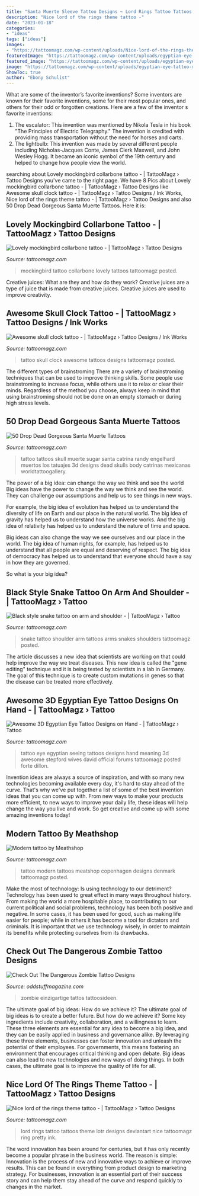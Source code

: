```yaml
---
title: "Santa Muerte Sleeve Tattoo Designs ~ Lord Rings Tattoo Tattoos Theme Lotr Designs Deviantart Nice Tattoomagz Ring Pretty Ink"
description: "Nice lord of the rings theme tattoo -"
date: "2023-01-18"
categories:
- "ideas"
tags: ["ideas"]
images:
- "https://tattoomagz.com/wp-content/uploads/Nice-lord-of-the-rings-theme-tattoo.jpg"
featuredImage: "https://tattoomagz.com/wp-content/uploads/egyptian-eye-tattoo-meaning-stepford-wives-page-790-david-ickes-official-forums-40514.jpg"
featured_image: "https://tattoomagz.com/wp-content/uploads/egyptian-eye-tattoo-meaning-stepford-wives-page-790-david-ickes-official-forums-40514.jpg"
image: "https://tattoomagz.com/wp-content/uploads/egyptian-eye-tattoo-meaning-stepford-wives-page-790-david-ickes-official-forums-40514.jpg"
ShowToc: true
author: "Ebony Schulist"
---
```



What are some of the inventor’s favorite inventions?
Some inventors are known for their favorite inventions, some for their most popular ones, and others for their odd or forgotten creations. Here are a few of the inventor s favorite inventions:
1. The escalator: This invention was mentioned by Nikola Tesla in his book "The Principles of Electric Telegraphy." The invention is credited with providing mass transportation without the need for horses and carts.
2. The lightbulb: This invention was made by several different people including Nicholas-Jacques Conte, James Clerk Maxwell, and John Wesley Hogg. It became an iconic symbol of the 19th century and helped to change how people view the world.

	

		
searching about Lovely mockingbird collarbone tattoo - | TattooMagz › Tattoo Designs you've came to the right page. We have 8 Pics about Lovely mockingbird collarbone tattoo - | TattooMagz › Tattoo Designs like Awesome skull clock tattoo - | TattooMagz › Tattoo Designs / Ink Works, Nice lord of the rings theme tattoo - | TattooMagz › Tattoo Designs and also 50 Drop Dead Gorgeous Santa Muerte Tattoos. Here it is:
		
    
## Lovely Mockingbird Collarbone Tattoo - | TattooMagz › Tattoo Designs

<img loading=lazy src="https://tattoomagz.com/wp-content/uploads/Lovely-mockingbird-collarbone-tattoo.jpg" onerror="this.onerror=null;this.src='https://tse4.mm.bing.net/th?id=OIP.tBRNcFz1OTwkG-CiauBEugHaE8&amp;pid=15.1';" alt="Lovely mockingbird collarbone tattoo - | TattooMagz › Tattoo Designs">

_Source: tattoomagz.com_

>mockingbird tattoo collarbone lovely tattoos tattoomagz posted. 

	

Creative juices: What are they and how do they work?
Creative juices are a type of juice that is made from creative juices. Creative juices are used to improve creativity.

    
## Awesome Skull Clock Tattoo - | TattooMagz › Tattoo Designs / Ink Works

<img loading=lazy src="https://tattoomagz.com/wp-content/uploads/Awesome-skull-clock-tattoo-674x900.jpg" onerror="this.onerror=null;this.src='https://tse4.mm.bing.net/th?id=OIP.BtUSLreiKtezlraARzhrTgHaJ4&amp;pid=15.1';" alt="Awesome skull clock tattoo - | TattooMagz › Tattoo Designs / Ink Works">

_Source: tattoomagz.com_

>tattoo skull clock awesome tattoos designs tattoomagz posted. 

	

The different types of brainstroming
There are a variety of brainstroming techniques that can be used to improve thinking skills. Some people use brainstroming to increase focus, while others use it to relax or clear their minds. Regardless of the method you choose, always keep in mind that using brainstroming should not be done on an empty stomach or during high stress levels.

    
## 50 Drop Dead Gorgeous Santa Muerte Tattoos

<img loading=lazy src="https://tattoomagz.com/wp-content/uploads/Santa-Muerte-1.jpg" onerror="this.onerror=null;this.src='https://tse4.mm.bing.net/th?id=OIP.bwTQbb-7qUDwtBitEBnAngAAAA&amp;pid=15.1';" alt="50 Drop Dead Gorgeous Santa Muerte Tattoos">

_Source: tattoomagz.com_

>tattoo tattoos skull muerte sugar santa catrina randy engelhard muertos los tatuajes 3d designs dead skulls body catrinas mexicanas worldtattoogallery. 

	

The power of a big idea: can change the way we think and see the world
Big ideas have the power to change the way we think and see the world. They can challenge our assumptions and help us to see things in new ways.


For example, the big idea of evolution has helped us to understand the diversity of life on Earth and our place in the natural world. The big idea of gravity has helped us to understand how the universe works. And the big idea of relativity has helped us to understand the nature of time and space.



Big ideas can also change the way we see ourselves and our place in the world. The big idea of human rights, for example, has helped us to understand that all people are equal and deserving of respect. The big idea of democracy has helped us to understand that everyone should have a say in how they are governed.



So what is your big idea?

    
## Black Style Snake Tattoo On Arm And Shoulder - | TattooMagz › Tattoo

<img loading=lazy src="https://tattoomagz.com/wp-content/uploads/Tattoos/Black-style-snake-tattoo-on-arm-and-shoulder-601x900.jpg" onerror="this.onerror=null;this.src='https://tse4.mm.bing.net/th?id=OIP.LsHPBona-i94EisDmIAORgHaLF&amp;pid=15.1';" alt="Black style snake tattoo on arm and shoulder - | TattooMagz › Tattoo">

_Source: tattoomagz.com_

>snake tattoo shoulder arm tattoos arms snakes shoulders tattoomagz posted. 

	

The article discusses a new idea that scientists are working on that could help improve the way we treat diseases. This new idea is called the "gene editing" technique and it is being tested by scientists in a lab in Germany. The goal of this technique is to create custom mutations in genes so that the disease can be treated more effectively.

    
## Awesome 3D Egyptian Eye Tattoo Designs On Hand - | TattooMagz › Tattoo

<img loading=lazy src="https://tattoomagz.com/wp-content/uploads/egyptian-eye-tattoo-meaning-stepford-wives-page-790-david-ickes-official-forums-40514.jpg" onerror="this.onerror=null;this.src='https://tse1.mm.bing.net/th?id=OIP.vywLkqDrSoQ7twCQSUvWvAAAAA&amp;pid=15.1';" alt="Awesome 3D Egyptian Eye Tattoo Designs on Hand - | TattooMagz › Tattoo">

_Source: tattoomagz.com_

>tattoo eye egyptian seeing tattoos designs hand meaning 3d awesome stepford wives david official forums tattoomagz posted forte dillon. 

	

Invention ideas are always a source of inspiration, and with so many new technologies becoming available every day, it's hard to stay ahead of the curve. That's why we've put together a list of some of the best invention ideas that you can come up with. From new ways to make your products more efficient, to new ways to improve your daily life, these ideas will help change the way you live and work. So get creative and come up with some amazing inventions today!

    
## Modern Tattoo By Meathshop

<img loading=lazy src="http://tattoomagz.com/wp-content/uploads/2014/02/Modern-tattoo-by-Meathshop.jpg" onerror="this.onerror=null;this.src='https://tse2.mm.bing.net/th?id=OIP.4FYUp2kI1rNZktyqJOElOQHaNB&amp;pid=15.1';" alt="Modern tattoo by Meathshop">

_Source: tattoomagz.com_

>tattoo modern tattoos meatshop copenhagen designs denmark tattoomagz posted. 

	

Make the most of technology: Is using technology to our detriment?
Technology has been used to great effect in many ways throughout history. From making the world a more hospitable place, to contributing to our current political and social problems, technology has been both positive and negative. In some cases, it has been used for good, such as making life easier for people; while in others it has become a tool for dictators and criminals. It is important that we use technology wisely, in order to maintain its benefits while protecting ourselves from its drawbacks.

    
## Check Out The Dangerous Zombie Tattoo Designs

<img loading=lazy src="https://oddstuffmagazine.com/wp-content/uploads/2013/08/zombie-tattoo-designs-7-535x800.jpg" onerror="this.onerror=null;this.src='https://tse3.mm.bing.net/th?id=OIP.MuDlYGKzsB-3qapQ9IfngQHaLE&amp;pid=15.1';" alt="Check Out The Dangerous Zombie Tattoo Designs">

_Source: oddstuffmagazine.com_

>zombie einzigartige tattos tattoosideen. 

	

The ultimate goal of big ideas: How do we achieve it?
The ultimate goal of big ideas is to create a better future. But how do we achieve it? Some key ingredients include creativity, collaboration, and a willingness to learn. These three elements are essential for any idea to become a big idea, and they can be easily applied in business and governance alike. By leveraging these three elements, businesses can foster innovation and unleash the potential of their employees. For governments, this means fostering an environment that encourages critical thinking and open debate. Big ideas can also lead to new technologies and new ways of doing things. In both cases, the ultimate goal is to improve the quality of life for all.

    
## Nice Lord Of The Rings Theme Tattoo - | TattooMagz › Tattoo Designs

<img loading=lazy src="https://tattoomagz.com/wp-content/uploads/Nice-lord-of-the-rings-theme-tattoo.jpg" onerror="this.onerror=null;this.src='https://tse3.mm.bing.net/th?id=OIP.O5WC_n6W7609nVcEwMkHmwHaFj&amp;pid=15.1';" alt="Nice lord of the rings theme tattoo - | TattooMagz › Tattoo Designs">

_Source: tattoomagz.com_

>lord rings tattoo tattoos theme lotr designs deviantart nice tattoomagz ring pretty ink. 

	

The word innovation has been around for centuries, but it has only recently become a popular phrase in the business world. The reason is simple: Innovation is the process of new and innovative ways to achieve or improve results. This can be found in everything from product design to marketing strategy. For businesses, innovation is an essential part of their success story and can help them stay ahead of the curve and respond quickly to changes in the market.

